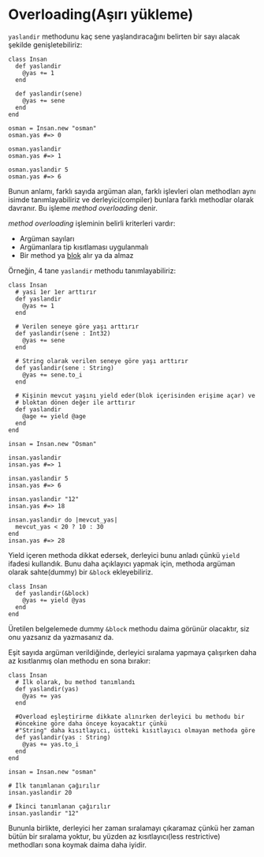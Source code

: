 # Overloading(Aşırı yükleme)

`yaslandir` methodunu kaç sene yaşlandıracağını belirten bir sayı alacak şekilde genişletebiliriz:

```crystal
class Insan
  def yaslandir
    @yas += 1
  end

  def yaslandir(sene)
    @yas += sene
  end
end

osman = Insan.new "osman"
osman.yas #=> 0

osman.yaslandir
osman.yas #=> 1

osman.yaslandir 5
osman.yas #=> 6
```

Bunun anlamı, farklı sayıda argüman alan, farklı işlevleri olan methodları aynı isimde tanımlayabiliriz ve derleyici(compiler) bunlara farklı methodlar olarak davranır. Bu işleme *method overloading* denir.

*method overloading* işleminin belirli kriterleri vardır:

* Argüman sayıları
* Argümanlara tip kısıtlaması uygulanmalı
* Bir method ya [blok](blocks_and_procs.html) alır ya da almaz

Örneğin, 4 tane `yaslandir` methodu tanımlayabiliriz:

```crystal
class Insan
  # yasi 1er 1er arttırır
  def yaslandir
    @yas += 1
  end

  # Verilen seneye göre yaşı arttırır
  def yaslandir(sene : Int32)
    @yas += sene
  end

  # String olarak verilen seneye göre yaşı arttırır
  def yaslandir(sene : String)
    @yas += sene.to_i
  end

  # Kişinin mevcut yaşını yield eder(blok içerisinden erişime açar) ve
  # bloktan dönen değer ile arttırır
  def yaslandir
    @age += yield @age
  end
end

insan = Insan.new "Osman"

insan.yaslandir
insan.yas #=> 1

insan.yaslandir 5
insan.yas #=> 6

insan.yaslandir "12"
insan.yas #=> 18

insan.yaslandir do |mevcut_yas|
  mevcut_yas < 20 ? 10 : 30
end
insan.yas #=> 28
```

Yield içeren methoda dikkat edersek, derleyici bunu anladı çünkü `yield` ifadesi kullandık. Bunu daha açıklayıcı yapmak için, methoda argüman olarak sahte(dummy) bir `&block` ekleyebiliriz.

```crystal
class Insan
  def yaslandir(&block)
    @yas += yield @yas
  end
end
```

Üretilen belgelemede dummy `&block` methodu daima görünür olacaktır, siz onu yazsanız da yazmasanız da.

Eşit sayıda argüman verildiğinde, derleyici sıralama yapmaya çalışırken daha az kısıtlanmış olan methodu en sona bırakır:

```crystal
class Insan
  # İlk olarak, bu method tanımlandı
  def yaslandir(yas)
    @yas += yas
  end

  #Overload eşleştirirme dikkate alınırken derleyici bu methodu bir
  #öncekine göre daha önceye koyacaktır çünkü
  #"String" daha kısıtlayıcı, üstteki kısıtlayıcı olmayan methoda göre
  def yaslandir(yas : String)
    @yas += yas.to_i
  end
end

insan = Insan.new "osman"

# İlk tanımlanan çağırılır
insan.yaslandir 20

# İkinci tanımlanan çağırılır
insan.yaslandir "12"
```

Bununla birlikte, derleyici her zaman sıralamayı çıkaramaz çünkü her zaman bütün bir sıralama yoktur, bu yüzden az kısıtlayıcı(less restrictive) methodları sona koymak daima daha iyidir.
